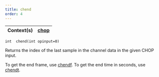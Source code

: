 ```yaml
---
title: chend
order: 4
---
```

| Context(s) | [chop](../contexts/chop.html) |
| --- | --- |

`int  chend(int opinput=0)`

Returns the index of the last sample in the channel data in the given CHOP input.

To get the end frame, use [chendf](chendf.html "Returns the frame corresponding to the last sample of the input specified."). To get the end time in seconds, use [chendt](chendt.html "Returns the time corresponding to the last sample of the input
specified.").
